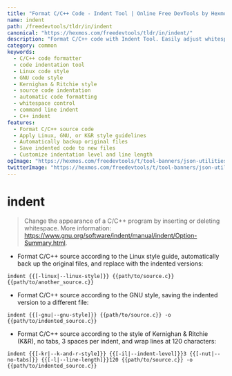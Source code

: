 ```yaml
---
title: "Format C/C++ Code - Indent Tool | Online Free DevTools by Hexmos"
name: indent
path: /freedevtools/tldr/in/indent
canonical: "https://hexmos.com/freedevtools/tldr/in/indent/"
description: "Format C/C++ code with Indent Tool. Easily adjust whitespace, adhere to style guides, and improve code readability. Free online tool, no registration required."
category: common
keywords:
  - C/C++ code formatter
  - code indentation tool
  - Linux code style
  - GNU code style
  - Kernighan & Ritchie style
  - source code indentation
  - automatic code formatting
  - whitespace control
  - command line indent
  - C++ indent
features:
  - Format C/C++ source code
  - Apply Linux, GNU, or K&R style guidelines
  - Automatically backup original files
  - Save indented code to new files
  - Customize indentation level and line length
ogImage: "https://hexmos.com/freedevtools/t/tool-banners/json-utilities-banner.png"
twitterImage: "https://hexmos.com/freedevtools/t/tool-banners/json-utilities-banner.png"
---
```


# indent

> Change the appearance of a C/C++ program by inserting or deleting whitespace.
> More information: <https://www.gnu.org/software/indent/manual/indent/Option-Summary.html>.

- Format C/C++ source according to the Linux style guide, automatically back up the original files, and replace with the indented versions:

`indent {{[-linux|--linux-style]}} {{path/to/source.c}} {{path/to/another_source.c}}`

- Format C/C++ source according to the GNU style, saving the indented version to a different file:

`indent {{[-gnu|--gnu-style]}} {{path/to/source.c}} -o {{path/to/indented_source.c}}`

- Format C/C++ source according to the style of Kernighan & Ritchie (K&R), no tabs, 3 spaces per indent, and wrap lines at 120 characters:

`indent {{[-kr|--k-and-r-style]}} {{[-il|--indent-level]}}3 {{[-nut|--no-tabs]}} {{[-l|--line-length]}}120 {{path/to/source.c}} -o {{path/to/indented_source.c}}`
